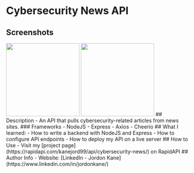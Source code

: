 # Cybersecurity News API
## Screenshots
<img src="https://user-images.githubusercontent.com/55868384/202270619-d4974ce2-8631-4312-91bf-47d56b841126.jpg" width="200" height="200">
<img src="https://user-images.githubusercontent.com/55868384/202270632-0e8eff4c-43e3-48f2-9c8a-492881e9b8ad.jpg" width="200" height="200">
## Description
- An API that pulls cybersecurity-related articles from news sites.
### Frameworks
- NodeJS
- Express
- Axios
- Cheerio
## What I learned:
- How to write a backend with NodeJS and Express
- How to configure API endpoints
- How to deploy my API on a live server
## How to Use
- Visit my [project page](https://rapidapi.com/kanejord99/api/cybersecurity-news/) on RapidAPI
## Author Info
- Website: [LinkedIn - Jordon Kane](https://www.linkedin.com/in/jordonkane/)
